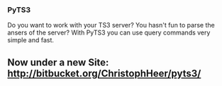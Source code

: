### PyTS3 ###
Do you want to work with your TS3 server? You hasn't fun to parse the ansers of the server? With PyTS3 you can use query commands very simple and fast.

## Now under a new Site: http://bitbucket.org/ChristophHeer/pyts3/ ##